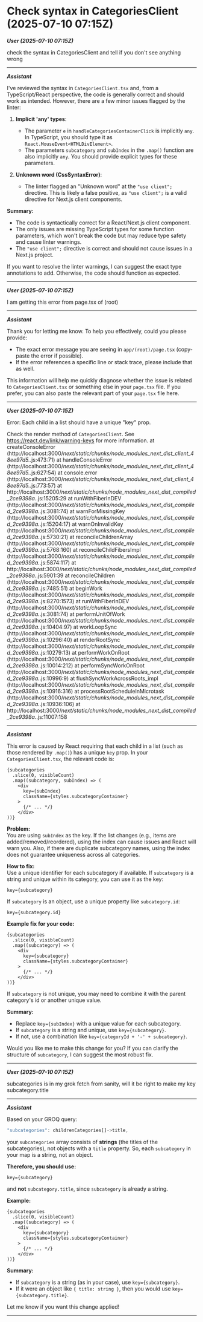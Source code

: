 <!-- Generated by SpecStory -->

<!-- cursor Session 1d8c0ec9-2c08-464c-9295-e9223444100b (2025-07-10 07:15Z) -->

# Check syntax in CategoriesClient (2025-07-10 07:15Z)

_**User (2025-07-10 07:15Z)**_

check the syntax in CategoriesClient and tell if you don't see anything wrong

---

_**Assistant**_

I've reviewed the syntax in `CategoriesClient.tsx` and, from a TypeScript/React perspective, the code is generally correct and should work as intended. However, there are a few minor issues flagged by the linter:

1. **Implicit 'any' types**:
   - The parameter `e` in `handleCategoriesContainerClick` is implicitly `any`. In TypeScript, you should type it as `React.MouseEvent<HTMLDivElement>`.
   - The parameters `subcategory` and `subIndex` in the `.map()` function are also implicitly `any`. You should provide explicit types for these parameters.

2. **Unknown word (CssSyntaxError)**:
   - The linter flagged an "Unknown word" at the `"use client";` directive. This is likely a false positive, as `"use client";` is a valid directive for Next.js client components.

**Summary:**  
- The code is syntactically correct for a React/Next.js client component.
- The only issues are missing TypeScript types for some function parameters, which won't break the code but may reduce type safety and cause linter warnings.
- The `"use client";` directive is correct and should not cause issues in a Next.js project.

If you want to resolve the linter warnings, I can suggest the exact type annotations to add. Otherwise, the code should function as expected.

---

_**User (2025-07-10 07:15Z)**_

I am getting this error from page.tsx of (root)

---

_**Assistant**_

Thank you for letting me know. To help you effectively, could you please provide:

- The exact error message you are seeing in `app/(root)/page.tsx` (copy-paste the error if possible).
- If the error references a specific line or stack trace, please include that as well.

This information will help me quickly diagnose whether the issue is related to `CategoriesClient.tsx` or something else in your `page.tsx` file. If you prefer, you can also paste the relevant part of your `page.tsx` file here.

---

_**User (2025-07-10 07:15Z)**_

Error: Each child in a list should have a unique "key" prop.

Check the render method of `CategoriesClient`. See https://react.dev/link/warning-keys for more information.
    at createConsoleError (http://localhost:3000/_next/static/chunks/node_modules_next_dist_client_48ee97d5._.js:473:71)
    at handleConsoleError (http://localhost:3000/_next/static/chunks/node_modules_next_dist_client_48ee97d5._.js:627:54)
    at console.error (http://localhost:3000/_next/static/chunks/node_modules_next_dist_client_48ee97d5._.js:773:57)
    at http://localhost:3000/_next/static/chunks/node_modules_next_dist_compiled_2ce9398a._.js:15205:29
    at runWithFiberInDEV (http://localhost:3000/_next/static/chunks/node_modules_next_dist_compiled_2ce9398a._.js:3081:74)
    at warnForMissingKey (http://localhost:3000/_next/static/chunks/node_modules_next_dist_compiled_2ce9398a._.js:15204:17)
    at warnOnInvalidKey (http://localhost:3000/_next/static/chunks/node_modules_next_dist_compiled_2ce9398a._.js:5730:21)
    at reconcileChildrenArray (http://localhost:3000/_next/static/chunks/node_modules_next_dist_compiled_2ce9398a._.js:5768:160)
    at reconcileChildFibersImpl (http://localhost:3000/_next/static/chunks/node_modules_next_dist_compiled_2ce9398a._.js:5874:117)
    at http://localhost:3000/_next/static/chunks/node_modules_next_dist_compiled_2ce9398a._.js:5901:39
    at reconcileChildren (http://localhost:3000/_next/static/chunks/node_modules_next_dist_compiled_2ce9398a._.js:7485:51)
    at beginWork (http://localhost:3000/_next/static/chunks/node_modules_next_dist_compiled_2ce9398a._.js:8270:1573)
    at runWithFiberInDEV (http://localhost:3000/_next/static/chunks/node_modules_next_dist_compiled_2ce9398a._.js:3081:74)
    at performUnitOfWork (http://localhost:3000/_next/static/chunks/node_modules_next_dist_compiled_2ce9398a._.js:10404:97)
    at workLoopSync (http://localhost:3000/_next/static/chunks/node_modules_next_dist_compiled_2ce9398a._.js:10296:40)
    at renderRootSync (http://localhost:3000/_next/static/chunks/node_modules_next_dist_compiled_2ce9398a._.js:10279:13)
    at performWorkOnRoot (http://localhost:3000/_next/static/chunks/node_modules_next_dist_compiled_2ce9398a._.js:10014:212)
    at performSyncWorkOnRoot (http://localhost:3000/_next/static/chunks/node_modules_next_dist_compiled_2ce9398a._.js:10996:9)
    at flushSyncWorkAcrossRoots_impl (http://localhost:3000/_next/static/chunks/node_modules_next_dist_compiled_2ce9398a._.js:10916:316)
    at processRootScheduleInMicrotask (http://localhost:3000/_next/static/chunks/node_modules_next_dist_compiled_2ce9398a._.js:10936:106)
    at http://localhost:3000/_next/static/chunks/node_modules_next_dist_compiled_2ce9398a._.js:11007:158

---

_**Assistant**_

This error is caused by React requiring that each child in a list (such as those rendered by `.map()`) has a unique `key` prop. In your `CategoriesClient.tsx`, the relevant code is:

```tsx
{subcategories
  .slice(0, visibleCount)
  .map((subcategory, subIndex) => (
    <div
      key={subIndex}
      className={styles.subcategoryContainer}
    >
      {/* ... */}
    </div>
))}
```

**Problem:**  
You are using `subIndex` as the key. If the list changes (e.g., items are added/removed/reordered), using the index can cause issues and React will warn you. Also, if there are duplicate subcategory names, using the index does not guarantee uniqueness across all categories.

**How to fix:**  
Use a unique identifier for each subcategory if available. If `subcategory` is a string and unique within its category, you can use it as the key:

```tsx
key={subcategory}
```

If `subcategory` is an object, use a unique property like `subcategory.id`:

```tsx
key={subcategory.id}
```

**Example fix for your code:**

```tsx
{subcategories
  .slice(0, visibleCount)
  .map((subcategory) => (
    <div
      key={subcategory}
      className={styles.subcategoryContainer}
    >
      {/* ... */}
    </div>
))}
```

If `subcategory` is not unique, you may need to combine it with the parent category's id or another unique value.

**Summary:**  
- Replace `key={subIndex}` with a unique value for each subcategory.
- If `subcategory` is a string and unique, use `key={subcategory}`.
- If not, use a combination like `key={categoryId + '-' + subcategory}`.

Would you like me to make this change for you? If you can clarify the structure of `subcategory`, I can suggest the most robust fix.

---

_**User (2025-07-10 07:15Z)**_

subcategories is in my grok fetch from sanity, will it be right to make my key subcategory.title

---

_**Assistant**_

Based on your GROQ query:
```js
"subcategories": childrenCategories[]->title,
```
your `subcategories` array consists of **strings** (the titles of the subcategories), not objects with a `title` property. So, each `subcategory` in your map is a string, not an object.

**Therefore, you should use:**
```tsx
key={subcategory}
```
and **not** `subcategory.title`, since `subcategory` is already a string.

**Example:**
```tsx
{subcategories
  .slice(0, visibleCount)
  .map((subcategory) => (
    <div
      key={subcategory}
      className={styles.subcategoryContainer}
    >
      {/* ... */}
    </div>
))}
```

**Summary:**  
- If `subcategory` is a string (as in your case), use `key={subcategory}`.
- If it were an object like `{ title: string }`, then you would use `key={subcategory.title}`.

Let me know if you want this change applied!

---

